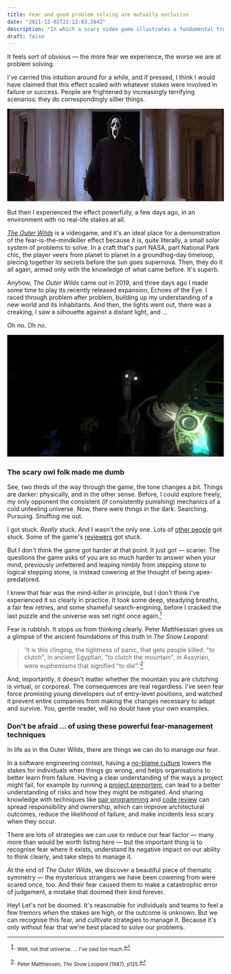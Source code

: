 ```yaml
---
title: Fear and good problem solving are mutually exclusive
date: "2021-12-02T22:12:03.284Z"
description: "In which a scary video game illustrates a fundamental truth of learning, but sadly a little bit late for Halloween"
draft: false
---
```


It feels sort of obvious — the more fear we experience, the worse we are at problem solving.

I've carried this intuition around for a while, and if pressed, I think I would have claimed that this effect scaled with whatever stakes were involved in failure or success. People are frightened by increasingly terrifying scenarios: they do correspondingly sillier things.

![The grenade would also have been a poor choice.](scream-movie.gif)

But then I experienced the effect powerfully, a few days ago, in an environment with no real-life stakes at all.

[_The Outer Wilds_](https://www.mobiusdigitalgames.com/outer-wilds.html) is a videogame, and it's an ideal place for a demonstration of the fear-is-the-mindkiller effect because it is, quite literally, a small solar system of problems to solve. In a craft that's part NASA, part National Park chic, the player veers from planet to planet in a groundhog-day timeloop, piecing together its secrets before the sun goes supernova. Then, they do it all again, armed only with the knowledge of what came before. It's superb.

Anyhow, _The Outer Wilds_ came out in 2019, and three days ago I made some time to play its recently released expansion, Echoes of the Eye. I raced through problem after problem, building up my understanding of a new world and its inhabitants. And then, the lights went out, there was a creaking, I saw a silhouette against a distant light, and ...

Oh no. Oh _no_.

![Oh ... no!](scary-owl.jpg)

### The scary owl folk made me dumb

See, two thirds of the way through the game, the tone changes a bit. Things are darker: physically, and in the other sense. Before, I could explore freely, my only opponent the consistent (if consistently punishing) mechanics of a cold unfeeling universe. Now, there were things in the dark. Searching. Pursuing. Snuffing me out.

I got stuck. _Really_ stuck. And I wasn't the only one. Lots of [other people](https://www.reddit.com/r/outerwilds/comments/pz1zqs/does_anyone_else_feel_like_echoes_of_the_eye_is/) got stuck. Some of the game's [reviewers](https://www.rockpapershotgun.com/echoes-of-the-eye-is-sensational-dlc-for-outer-wilds-dont-let-anyone-spoil-it-for-you) got stuck.

But I don't think the game got harder at that point. It just got — scarier. The questions the game asks of you are so much harder to answer when your mind, previously unfettered and leaping nimbly from stepping stone to logical stepping stone, is instead cowering at the thought of being apex-predatored.

I knew that fear was the mind-killer in principle, but I don't think I've experienced it so clearly in practice. It took some deep, steadying breaths, a fair few retries, and some shameful search-engining, before I cracked the last puzzle and the universe was set right once again.[^1]

Fear is rubbish. It stops us from thinking clearly. Peter Matthiessian gives us a glimpse of the ancient foundations of this truth in _The Snow Leopard:_

> 'It is this clinging, the tightness of panic, that gets people killed: "to clutch", in ancient Egyptian, "to clutch the mountain", in Assyrian, were euphemisms that signified "to die".'[^2]

And, importantly, it doesn't matter whether the mountain you are clutching is virtual, or corporeal. The consequences are real regardless. I've seen fear force promising young developers out of entry-level positions, and watched it prevent entire companies from making the changes necessary to adapt and survive. You, gentle reader, will no doubt have your own examples.

### Don't be afraid ... of using these powerful fear-management techniques

In life as in the Outer Wilds, there are things we can do to manage our fear.

In a software engineering context, having a [no-blame culture](https://devops.com/how-sre-creates-a-blameless-culture/) lowers the stakes for individuals when things go wrong, and helps organisations to better learn from failure. Having a clear understanding of the ways a project might fail, for example by running a [project premortem](https://www.atlassian.com/team-playbook/plays/pre-mortem), can lead to a better understanding of risks and how they might be mitigated. And sharing knowledge with techniques like [pair programming](https://martinfowler.com/articles/on-pair-programming.html) and [code review](https://www.atlassian.com/agile/software-development/code-reviews) can spread responsibility and ownership, which can improve architectural outcomes, reduce the likelihood of failure, and make incidents less scary when they occur.

There are lots of strategies we can use to reduce our fear factor — many more than would be worth listing here — but the important thing is to recognise fear where it exists, understand its negative impact on our ability to think clearly, and take steps to manage it.

At the end of _The Outer Wilds_, we discover a beautiful piece of thematic symmetry — the mysterious strangers we have been cowering from were scared once, too. And their fear caused them to make a catastrophic error of judgement, a mistake that doomed their kind forever.

Hey! Let's not be doomed. It's reasonable for individuals and teams to feel a few tremors when the stakes are high, or the outcome is unknown. But we can recognise this fear, and cultivate strategies to manage it. Because it's only without fear that we're best placed to solve our problems.

[^1]: <sub>Well, not _that_ universe. ... I've said too much.</sub>

[^2]: <sub>Peter Matthiessen, _The Snow Leopard_ (1987), p125.</sub>
